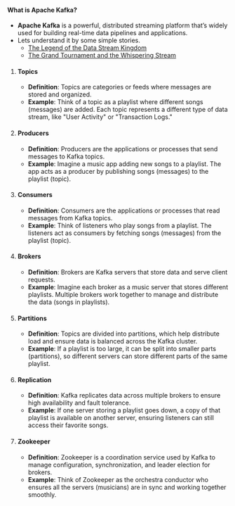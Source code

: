 #### What is Apache Kafka?
- **Apache Kafka** is a powerful, distributed streaming platform that’s widely used for building real-time data pipelines and applications.
- Lets understand it by some simple stories.
    - [The Legend of the Data Stream Kingdom](https://github.com/RahulRoy-rsp/Kafka_On_Docker/blob/main/Concepts/story1.md)
    - [The Grand Tournament and the Whispering Stream](https://github.com/RahulRoy-rsp/Kafka_On_Docker/blob/main/Concepts/story2.md)

1. #### Topics
    - **Definition**: Topics are categories or feeds where messages are stored and organized.
    - **Example**: Think of a topic as a playlist where different songs (messages) are added. Each topic represents a different type of data stream, like "User Activity" or "Transaction Logs."

2. #### Producers
    - **Definition**: Producers are the applications or processes that send messages to Kafka topics.
    - **Example**: Imagine a music app adding new songs to a playlist. The app acts as a producer by publishing songs (messages) to the playlist (topic).

3. #### Consumers
    - **Definition**: Consumers are the applications or processes that read messages from Kafka topics.
    - **Example**: Think of listeners who play songs from a playlist. The listeners act as consumers by fetching songs (messages) from the playlist (topic).

4. #### Brokers
    - **Definition**: Brokers are Kafka servers that store data and serve client requests.
    - **Example**: Imagine each broker as a music server that stores different playlists. Multiple brokers work together to manage and distribute the data (songs in playlists).

5. #### Partitions
    - **Definition**: Topics are divided into partitions, which help distribute load and ensure data is balanced across the Kafka cluster.
    - **Example**: If a playlist is too large, it can be split into smaller parts (partitions), so different servers can store different parts of the same playlist.

6. #### Replication
    - **Definition**: Kafka replicates data across multiple brokers to ensure high availability and fault tolerance.
    - **Example**: If one server storing a playlist goes down, a copy of that playlist is available on another server, ensuring listeners can still access their favorite songs.

7. #### Zookeeper
    - **Definition**: Zookeeper is a coordination service used by Kafka to manage configuration, synchronization, and leader election for brokers.
    - **Example**: Think of Zookeeper as the orchestra conductor who ensures all the servers (musicians) are in sync and working together smoothly.